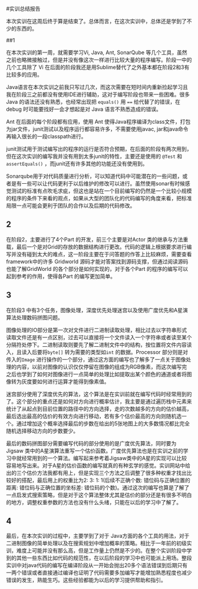 #实训总结报告

本次实训在这周后终于算是结束了。总体而言，在这次实训中，总体还是学到了不少的东西的。

##1

在本次实训的第一周，就需要学习Vi, Java, Ant, SonarQube 等几个工具，虽然之前也略微接触过，但是并没有像这次一样进行比较大量的程序编写。阶段一中的几个工具除了 Vi 在后面的阶段我还是用Sublime替代了之外基本都在阶段2和3有比较多的应用。

Java语言在本次实训之前我只写过几次，而这次需要在短时间内重新捡起学习且我在阶段三之前都没有使用IDE进行辅助，这对于编写阶段也带来一些困难。很多 Java 的语法还没有熟悉，也经常出现把 `equals()` 用 `==` 给代替了的错误，在 debug 时可能要找好一会才想起是对 Java 语言不熟悉造成的错误。

Ant 在后面的每个阶段都有应用，使用 Ant 使得Java程序编译为class文件，打包为jar文件，junit测试以及程序运行都容易许多，不需要使用javac, jar和java命令再输入很长的一段classpath进行。

junit测试用于测试编写出的程序的运行是否符合预期，在后面的阶段有两次用到，但在这次实训的编写我并没有用到太多junit的特性，主要还是使用的 `@Test` 和 `assertEquals()` ，而junit还有许多其他的功能还没有使用到。

Sonarqube用于对代码质量进行分析，可以知道代码中可能潜在的一些问题，或者是有一些可以让代码更利于以后维护的修改可以进行。虽然使用sonar有时候感觉测试的标准有点吹毛求疵，但这也是站在一个目前编写的仍然是一个比较小规模的程序的条件下来看的观点，如果从大型的团队化的代码编写的角度来看，把标准局限一点可能会更利于团队的合作以及后期的代码修改。

## 2

在阶段2，主要进行了4个Part 的开发，前三个主要是对Actor 类的继承与方法重载，最后一个是对Grid的存放的数据结构进行更改。代码的逻辑上根据要求进行编写并没有碰到太大的难点，这一阶段主要在于问答题的作答上比较麻烦，需要查看framework中的许多 Gridworld 源码才能对答案找到源码支撑，但通过阅读源码也能了解GridWorld 的各个部分是如何实现的，对于各个Part 的程序的编写可以起到参考的作用，使得各Part 的编写更加简单。

## 3

在阶段3 中有3个任务，图像处理，深度优先处理迷宫以及使用广度优先和A星演算法处理数码拼图问题。

图像处理的IO部分是第一次对文件进行二进制读取处理，相比过去以字符串形式读取文件还是有一点区别，过去可以直接将一个文件读入一个字符串或者读至某个分隔符处停下。二进制读取则要先了解二进制文件中的结构，按位置将文件内容读入，且读入后要将`byte[]` 转为需要的类型如`int` 的数据。Processor 部分则是对传入的`Image` 进行操作的一个部分，通过这方面的编写也了解多了一点关于图像处理的内容，以前对图像的认识仅仅停留在图像的组成为RGB像素，而这次编写完之后也学到了如何对图像进行一点简单的处理比如提取出某个颜色的通道或者将图像转为灰度要如何进行运算才能得到像素值。

迷宫部分使用了深度优先的算法，这个算法是在实训前就在编写代码时经常用到的了。这个部分的重点还是如何对方向进行概率估计，我主要是通过遍历栈中元素来统计了从起点到目前位置的路径中的方向选择，走的次数越多的方向的估价越高，最后选出最高的估价的有效方向进行移动，若有多个估价最高的方向则随机选一个。通过增加这个概率选择最后的步数在给出的5张地图上的大多数情况都比完全随机选择移动方向的步数要少。

最后的数码拼图部分需要编写代码的部分使用的是广度优先算法，同时要为Jigsaw 类中的A星演算法重写一个估价函数。广度优先算法也是在实训之前的学习中就经常用到的一个算法。编写起来参考着Jigsaw类中的A星的实现可以比较容易地写出来。对于A星的估价函数的编写就真的有种玄学的感觉。实训网站中给出的三个估价方法我都有用上，但是实现三个方法之后调整了很多种权重才找出比较好的搭配，最后用上的权重比为2: 3: 1: 1(后续不正确个数: 错位码与正确位置的距离: 错位码与正确位置的坐标差: 错位码的个数)。通过这次的编写也算是了解了一点启发式搜索策略，但是对于这个算法整体尤其是估价的部分还是有很多不明白的地方，调整权重参数的方法也没有什么头绪，只能在以后的学习中了解了。

## 4

最后，在本次实训的过程中，主要学到了对于 Java方面的各个工具的用法，对于二进制图像的简单处理以及在搜索规划中增加概率的策略。相比于一年前的初级实训，难度上可能并没有那么高，但是工作量上仍然是不少的。在整个实训阶段中学到的其他一些东西比如代码的规范性，在以后阶段的学习中也可能派上用场。整段实训中对java代码的编写在编译阶段从一开始会抛出20多个语法错误到后期只有一两个错误或者直接通过编译也证明了代码需要多加编写才能增加熟悉程度也减少错误的发生，熟能生巧。这些经验都能为以后的学习提供帮助和指引。